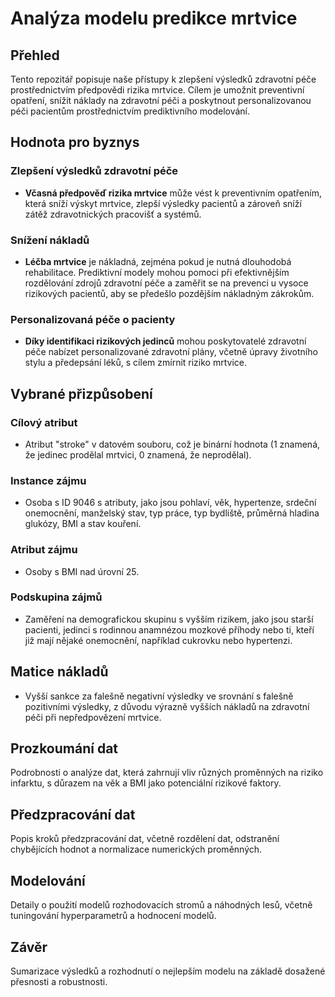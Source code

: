 # Analýza modelu predikce mrtvice

## Přehled
Tento repozitář popisuje naše přístupy k zlepšení výsledků zdravotní péče prostřednictvím předpovědi rizika mrtvice. Cílem je umožnit preventivní opatření, snížit náklady na zdravotní péči a poskytnout personalizovanou péči pacientům prostřednictvím prediktivního modelování.

## Hodnota pro byznys

### Zlepšení výsledků zdravotní péče
- **Včasná předpověď rizika mrtvice** může vést k preventivním opatřením, která sníží výskyt mrtvice, zlepší výsledky pacientů a zároveň sníží zátěž zdravotnických pracovišť a systémů.

### Snížení nákladů
- **Léčba mrtvice** je nákladná, zejména pokud je nutná dlouhodobá rehabilitace. Prediktivní modely mohou pomoci při efektivnějším rozdělování zdrojů zdravotní péče a zaměřit se na prevenci u vysoce rizikových pacientů, aby se předešlo pozdějším nákladným zákrokům.

### Personalizovaná péče o pacienty
- **Díky identifikaci rizikových jedinců** mohou poskytovatelé zdravotní péče nabízet personalizované zdravotní plány, včetně úpravy životního stylu a předepsání léků, s cílem zmírnit riziko mrtvice.

## Vybrané přizpůsobení

### Cílový atribut
- Atribut "stroke" v datovém souboru, což je binární hodnota (1 znamená, že jedinec prodělal mrtvici, 0 znamená, že neprodělal).

### Instance zájmu
- Osoba s ID 9046 s atributy, jako jsou pohlaví, věk, hypertenze, srdeční onemocnění, manželský stav, typ práce, typ bydliště, průměrná hladina glukózy, BMI a stav kouření.

### Atribut zájmu
- Osoby s BMI nad úrovní 25.

### Podskupina zájmů
- Zaměření na demografickou skupinu s vyšším rizikem, jako jsou starší pacienti, jedinci s rodinnou anamnézou mozkové příhody nebo ti, kteří již mají nějaké onemocnění, například cukrovku nebo hypertenzi.

## Matice nákladů
- Vyšší sankce za falešně negativní výsledky ve srovnání s falešně pozitivními výsledky, z důvodu výrazně vyšších nákladů na zdravotní péči při nepředpovězení mrtvice.

## Prozkoumání dat
Podrobnosti o analýze dat, která zahrnují vliv různých proměnných na riziko infarktu, s důrazem na věk a BMI jako potenciální rizikové faktory.

## Předzpracování dat
Popis kroků předzpracování dat, včetně rozdělení dat, odstranění chybějících hodnot a normalizace numerických proměnných.

## Modelování
Detaily o použití modelů rozhodovacích stromů a náhodných lesů, včetně tuningování hyperparametrů a hodnocení modelů.

## Závěr
Sumarizace výsledků a rozhodnutí o nejlepším modelu na základě dosažené přesnosti a robustnosti.



